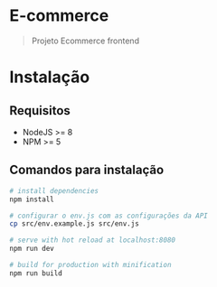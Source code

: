 # E-commerce

> Projeto Ecommerce frontend

# Instalação

## Requisitos

* NodeJS >= 8
* NPM >= 5

## Comandos para instalação

``` bash
# install dependencies
npm install

# configurar o env.js com as configurações da API
cp src/env.example.js src/env.js

# serve with hot reload at localhost:8080
npm run dev

# build for production with minification
npm run build
```
